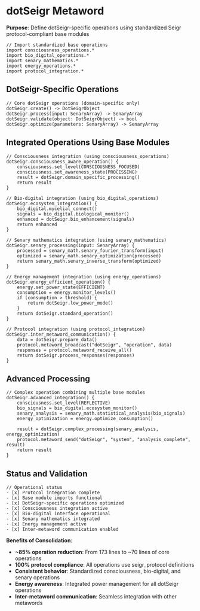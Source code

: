 # dotSeigr Metaword

**Purpose**: Define dotSeigr-specific operations using standardized Seigr protocol-compliant base modules

```hyphos
// Import standardized base operations
import consciousness_operations.*
import bio_digital_operations.*
import senary_mathematics.*
import energy_operations.*
import protocol_integration.*

```

## DotSeigr-Specific Operations

```hyphos
// Core dotSeigr operations (domain-specific only)
dotSeigr.create() -> DotSeigrObject
dotSeigr.process(input: SenaryArray) -> SenaryArray
dotSeigr.validate(object: DotSeigrObject) -> bool
dotSeigr.optimize(parameters: SenaryArray) -> SenaryArray
```

## Integrated Operations Using Base Modules

```hyphos
// Consciousness integration (using consciousness_operations)
dotSeigr.consciousness_aware_operation() {
    consciousness.set_level(CONSCIOUSNESS_FOCUSED)
    consciousness.set_awareness_state(PROCESSING)
    result = dotSeigr.domain_specific_processing()
    return result
}

// Bio-digital integration (using bio_digital_operations)
dotSeigr.ecosystem_integration() {
    bio_digital.mycelial_connect()
    signals = bio_digital.biological_monitor()
    enhanced = dotSeigr.bio_enhancement(signals)
    return enhanced
}

// Senary mathematics integration (using senary_mathematics)
dotSeigr.senary_processing(input: SenaryArray) {
    processed = senary_math.senary_fourier_transform(input)
    optimized = senary_math.senary_optimization(processed)
    return senary_math.senary_inverse_transform(optimized)
}

// Energy management integration (using energy_operations)
dotSeigr.energy_efficient_operation() {
    energy.set_power_state(EFFICIENT)
    consumption = energy.monitor_levels()
    if (consumption > threshold) {
        return dotSeigr.low_power_mode()
    }
    return dotSeigr.standard_operation()
}

// Protocol integration (using protocol_integration)
dotSeigr.inter_metaword_communication() {
    data = dotSeigr.prepare_data()
    protocol.metaword_broadcast("dotSeigr", "operation", data)
    responses = protocol.metaword_receive_all()
    return dotSeigr.process_responses(responses)
}
```

## Advanced Processing

```hyphos
// Complex operation combining multiple base modules
dotSeigr.advanced_integration() {
    consciousness.set_level(REFLECTIVE)
    bio_signals = bio_digital.ecosystem_monitor()
    senary_analysis = senary_math.statistical_analysis(bio_signals)
    energy_optimization = energy.optimize_consumption()
    
    result = dotSeigr.complex_processing(senary_analysis, energy_optimization)
    protocol.metaword_send("dotSeigr", "system", "analysis_complete", result)
    return result
}
```

## Status and Validation

```hyphos
// Operational status
- [x] Protocol integration complete
- [x] Base module imports functional  
- [x] DotSeigr-specific operations optimized
- [x] Consciousness integration active
- [x] Bio-digital interface operational
- [x] Senary mathematics integrated
- [x] Energy management active
- [x] Inter-metaword communication enabled
```

**Benefits of Consolidation**:
- **~85% operation reduction**: From 173 lines to ~70 lines of core operations
- **100% protocol compliance**: All operations use seigr_protocol definitions
- **Consistent behavior**: Standardized consciousness, bio-digital, and senary operations
- **Energy awareness**: Integrated power management for all dotSeigr operations
- **Inter-metaword communication**: Seamless integration with other metawords

